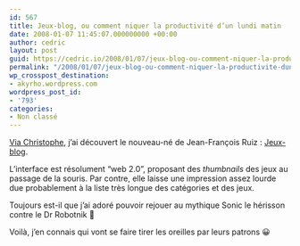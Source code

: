 ```yaml
---
id: 567
title: Jeux-blog, ou comment niquer la productivité d’un lundi matin
date: 2008-01-07 11:45:07.000000000 +00:00
author: cedric
layout: post
guid: https://cedric.io/2008/01/07/jeux-blog-ou-comment-niquer-la-productivite-dun-lundi-matin.html
permalink: "/2008/01/07/jeux-blog-ou-comment-niquer-la-productivite-dun-lundi-matin/"
wp_crosspost_destination:
- akyrho.wordpress.com
wordpress_post_id:
- '793'
categories:
- Non classé
---
```

[Via Christophe](http://bleebot.com/blog/2008/01/05/jeux-blog-la-plateforme-de-jeux-pour-blogs/), j’ai découvert le nouveau-né de Jean-François Ruiz : [Jeux-blog](http://www.jeux-blog.fr/).

L’interface est résolument “web 2.0”, proposant des _thumbnails_ des jeux au passage de la souris. Par contre, elle laisse une impression assez lourde due probablement à la liste très longue des catégories et des jeux.

Toujours est-il que j’ai adoré pouvoir rejouer au mythique Sonic le hérisson contre le Dr Robotnik 🙂

Voilà, j’en connais qui vont se faire tirer les oreilles par leurs patrons 😀